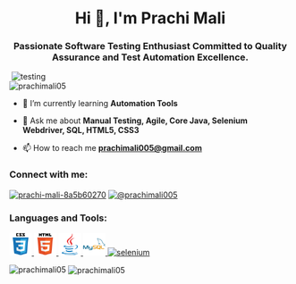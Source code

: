 <h1 align="center">Hi 👋, I'm Prachi Mali</h1>
<h3 align="center">Passionate Software Testing Enthusiast Committed to Quality Assurance and Test Automation Excellence.</h3>
<img align="right" alt="testing" width="500" src="https://tse4.mm.bing.net/th?id=OIP.6qnP8ZHESN0IhK15TWdahAHaFj&pid=Api&P=0&h=180">



<p align="left"> <img src="https://pin.it/WGLU067t6" alt="prachimali05" /> </p>

- 🌱 I’m currently learning **Automation Tools**

- 💬 Ask me about **Manual Testing, Agile, Core Java, Selenium Webdriver, SQL, HTML5, CSS3**

- 📫 How to reach me **prachimali005@gmail.com**

<h3 align="left">Connect with me:</h3>
<p align="left">
<a href="https://linkedin.com/in/prachi-mali-8a5b60270" target="blank"><img align="center" src="https://raw.githubusercontent.com/rahuldkjain/github-profile-readme-generator/master/src/images/icons/Social/linked-in-alt.svg" alt="prachi-mali-8a5b60270" height="30" width="40" /></a>
<a href="https://www.hackerrank.com/@prachimali005" target="blank"><img align="center" src="https://raw.githubusercontent.com/rahuldkjain/github-profile-readme-generator/master/src/images/icons/Social/hackerrank.svg" alt="@prachimali005" height="30" width="40" /></a>
</p>

<h3 align="left">Languages and Tools:</h3>
<p align="left"> <a href="https://www.w3schools.com/css/" target="_blank" rel="noreferrer"> <img src="https://raw.githubusercontent.com/devicons/devicon/master/icons/css3/css3-original-wordmark.svg" alt="css3" width="40" height="40"/> </a> <a href="https://www.w3.org/html/" target="_blank" rel="noreferrer"> <img src="https://raw.githubusercontent.com/devicons/devicon/master/icons/html5/html5-original-wordmark.svg" alt="html5" width="40" height="40"/> </a> <a href="https://www.java.com" target="_blank" rel="noreferrer"> <img src="https://raw.githubusercontent.com/devicons/devicon/master/icons/java/java-original.svg" alt="java" width="40" height="40"/> </a> <a href="https://www.mysql.com/" target="_blank" rel="noreferrer"> <img src="https://raw.githubusercontent.com/devicons/devicon/master/icons/mysql/mysql-original-wordmark.svg" alt="mysql" width="40" height="40"/> </a> <a href="https://www.selenium.dev" target="_blank" rel="noreferrer"> <img src="https://raw.githubusercontent.com/detain/svg-logos/780f25886640cef088af994181646db2f6b1a3f8/svg/selenium-logo.svg" alt="selenium" width="40" height="40"/> </a> </p>

<p><img align="left" src="https://github-readme-stats.vercel.app/api/top-langs?username=prachimali05&show_icons=true&locale=en&layout=compact" alt="prachimali05" /></p>

<p>&nbsp;<img align="center" src="https://github-readme-stats.vercel.app/api?username=prachimali05&show_icons=true&locale=en" alt="prachimali05" /></p>


